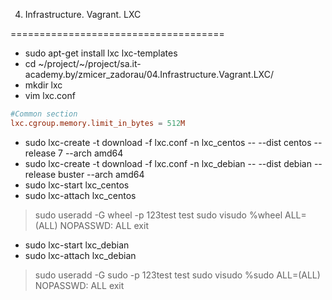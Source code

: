 04. Infrastructure. Vagrant. LXC

=====================================

* sudo apt-get install lxc lxc-templates
* cd ~/project/~/project/sa.it-academy.by/zmicer_zadorau/04.Infrastructure.Vagrant.LXC/
* mkdir lxc
* vim lxc.conf
```conf
#Common section
lxc.cgroup.memory.limit_in_bytes = 512M
```
* sudo lxc-create  -t download -f lxc.conf -n lxc_centos -- --dist centos --release 7 --arch amd64
* sudo lxc-create  -t download -f lxc.conf -n lxc_debian -- --dist debian --release buster --arch amd64
* sudo lxc-start lxc_centos
* sudo lxc-attach lxc_centos

>sudo useradd -G wheel -p 123test test
>sudo visudo
>%wheel ALL=(ALL) NOPASSWD: ALL
>exit

* sudo lxc-start lxc_debian
* sudo lxc-attach lxc_debian

>sudo useradd -G sudo -p 123test test
>sudo visudo
>%sudo ALL=(ALL) NOPASSWD: ALL
>exit



